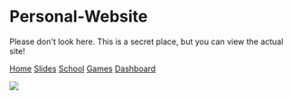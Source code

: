 # Personal-Website
Please don't look here. This is a secret place, but you can view the actual site!

[Home](https://rustyrhuskey.tk/)
[Slides](https://slides.rustyrhuskey.tk/)
[School](https://school.rustyrhuskey.tk/)
[Games](https://games.rustyrhuskey.tk/)
[Dashboard](https://dash.rustyrhuskey.tk/)

<a href="https://wakatime.com"><img src="https://wakatime.com/share/@RHG/5a8a5213-8b0b-4c71-9b7b-88ec08dc8fef.png" /></a>
